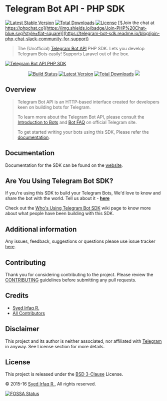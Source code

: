 Telegram Bot API - PHP SDK
==========================
[![Latest Stable Version](https://poser.pugx.org/jackmartin/telegram-bot-sdk/v/stable)](https://packagist.org/packages/jackmartin/telegram-bot-sdk) [![Total Downloads](https://poser.pugx.org/jackmartin/telegram-bot-sdk/downloads)](https://packagist.org/packages/jackmartin/telegram-bot-sdk) [![License](https://poser.pugx.org/jackmartin/telegram-bot-sdk/license)](https://packagist.org/packages/jackmartin/telegram-bot-sdk)
[![Join the chat at https://phpchat.co](https://img.shields.io/badge/Join-PHP%20Chat-blue.svg?style=flat-square)](https://telegram-bot-sdk.readme.io/blog/join-php-chat-slack-community-for-support)

> The (Unofficial) [Telegram Bot API](https://core.telegram.org/bots) PHP SDK. Lets you develop Telegram Bots easily! Supports Laravel out of the box.

[![Telegram Bot API PHP SDK](https://cloud.githubusercontent.com/assets/1915268/8475216/fe774802-20d3-11e5-9692-f54502716d64.png)][link-author]

<p align="center">
<a href="https://travis-ci.org/irazasyed/telegram-bot-sdk"><img src="https://img.shields.io/travis/irazasyed/telegram-bot-sdk.svg?style=flat-square" alt="Build Status"/></a>
<a href="https://github.com/irazasyed/telegram-bot-sdk/releases"><img src="https://img.shields.io/github/release/irazasyed/telegram-bot-sdk.svg?style=flat-square" alt="Latest Version"/></a>
<a href="https://packagist.org/packages/irazasyed/telegram-bot-sdk"><img src="https://img.shields.io/packagist/dt/irazasyed/telegram-bot-sdk.svg?style=flat-square" alt="Total Downloads"/></a>
<a href="https://app.fossa.io/projects/git%2Bgithub.com%2Firazasyed%2Ftelegram-bot-sdk?ref=badge_shield" alt="FOSSA Status"><img src="https://app.fossa.io/api/projects/git%2Bgithub.com%2Firazasyed%2Ftelegram-bot-sdk.svg?type=shield"/></a>
</p>

## Overview

> Telegram Bot API is an HTTP-based interface created for developers keen on building bots for Telegram.
> 
> To learn more about the Telegram Bot API, please consult the [Introduction to Bots](https://core.telegram.org/bots) and [Bot FAQ](https://core.telegram.org/bots/faq) on official Telegram site.
>
> To get started writing your bots using this SDK, Please refer the [documentation][link-docs].

## Documentation

Documentation for the SDK can be found on the [website][link-docs].

## Are You Using Telegram Bot SDK?

If you're using this SDK to build your Telegram Bots, We'd love to know and share the bot with the world. Tell us about it - **[here][link-sdk-users]**

Check out the [Who's Using Telegram Bot SDK][link-sdk-users] wiki page to know more about what people have been building with this SDK.

## Additional information

Any issues, feedback, suggestions or questions please use issue tracker [here][link-issues].

## Contributing

Thank you for considering contributing to the project. Please review the [CONTRIBUTING](https://telegram-bot-sdk.readme.io/docs/contributing) guidelines before submitting any pull requests.

## Credits

- [Syed Irfaq R.][link-author]
- [All Contributors][link-contributors]

## Disclaimer

This project and its author is neither associated, nor affiliated with [Telegram](https://telegram.org/) in anyway.
See License section for more details.

## License

This project is released under the [BSD 3-Clause][link-license] License.

© 2015-16 [Syed Irfaq R.][link-author], All rights reserved.

[link-author]: https://github.com/irazasyed
[link-repo]: https://github.com/irazasyed/telegram-bot-sdk
[link-issues]: https://github.com/irazasyed/telegram-bot-sdk/issues
[link-contributors]: https://github.com/irazasyed/telegram-bot-sdk/contributors
[link-docs]: https://telegram-bot-sdk.readme.io/docs
[link-license]: https://github.com/irazasyed/telegram-bot-sdk/blob/master/LICENSE
[link-sdk-users]: https://github.com/irazasyed/telegram-bot-sdk/wiki/Who's-Using-Telegram-Bot-SDK%3F



[![FOSSA Status](https://app.fossa.io/api/projects/git%2Bgithub.com%2Firazasyed%2Ftelegram-bot-sdk.svg?type=large)](https://app.fossa.io/projects/git%2Bgithub.com%2Firazasyed%2Ftelegram-bot-sdk?ref=badge_large)